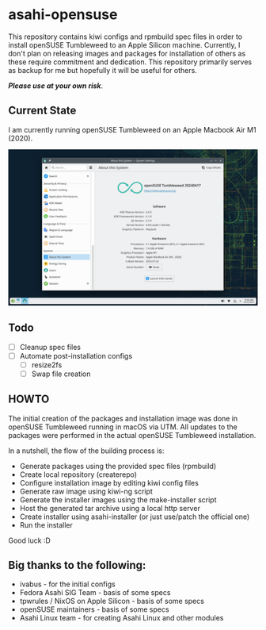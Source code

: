 # asahi-opensuse

This repository contains kiwi configs and rpmbuild spec files in order to install openSUSE Tumbleweed to an Apple Silicon machine. Currently, I don't plan on releasing images and packages for installation of others as these require commitment and dedication. This repository primarily serves as backup for me but hopefully it will be useful for others.

_**Please use at your own risk**_.


## Current State

I am currently running openSUSE Tumbleweed on an Apple Macbook Air M1 (2020).

![openSUSE Tumbleweed on MBA M1](./images/asahi-tumbleweed-mba-m1.png)

## Todo

- [ ] Cleanup spec files
- [ ] Automate post-installation configs
  - [ ] resize2fs
  - [ ] Swap file creation

## HOWTO

The initial creation of the packages and installation image was done in openSUSE Tumbleweed running in macOS via UTM. All updates to the packages were performed in the actual openSUSE Tumbleweed installation.

In a nutshell, the flow of the building process is:
- Generate packages using the provided spec files (rpmbuild)
- Create local repository (createrepo)
- Configure installation image by editing kiwi config files
- Generate raw image using kiwi-ng script
- Generate the installer images using the make-installer script
- Host the generated tar archive using a local http server
- Create installer using asahi-installer (or just use/patch the official one)
- Run the installer

Good luck :D

## Big thanks to the following:
- ivabus - for the initial configs
- Fedora Asahi SIG Team - basis of some specs
- tpwrules / NixOS on Apple Silicon - basis of some specs
- openSUSE maintainers - basis of some specs
- Asahi Linux team - for creating Asahi Linux and other modules

